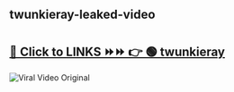 
 ## twunkieray-leaked-video 

# <h2><a href="https://clipsfans.com/twunkieray&ref=git">🔗 Click to LINKS ⏩⏩ 👉 🟢 twunkieray </a></h2>

<a href="https://clipsfans.com/twunkieray&ref=git" rel="nofollow" data-target="animated-image.originalLink"><img src="https://i.ibb.co.com/xMMVF88/686577567.gif" alt="Viral Video Original" style="max-width: 100%; display: inline-block;" data-target="animated-image.originalImage"></a>
